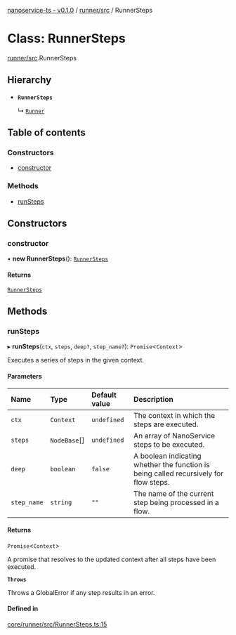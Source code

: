 [nanoservice-ts - v0.1.0](../README.md) / [runner/src](../modules/runner_src.md) / RunnerSteps

# Class: RunnerSteps

[runner/src](../modules/runner_src.md).RunnerSteps

## Hierarchy

- **`RunnerSteps`**

  ↳ [`Runner`](runner_src.Runner.md)

## Table of contents

### Constructors

- [constructor](runner_src.RunnerSteps.md#constructor)

### Methods

- [runSteps](runner_src.RunnerSteps.md#runsteps)

## Constructors

### constructor

• **new RunnerSteps**(): [`RunnerSteps`](runner_src.RunnerSteps.md)

#### Returns

[`RunnerSteps`](runner_src.RunnerSteps.md)

## Methods

### runSteps

▸ **runSteps**(`ctx`, `steps`, `deep?`, `step_name?`): `Promise`\<`Context`\>

Executes a series of steps in the given context.

#### Parameters

| Name | Type | Default value | Description |
| :------ | :------ | :------ | :------ |
| `ctx` | `Context` | `undefined` | The context in which the steps are executed. |
| `steps` | `NodeBase`[] | `undefined` | An array of NanoService steps to be executed. |
| `deep` | `boolean` | `false` | A boolean indicating whether the function is being called recursively for flow steps. |
| `step_name` | `string` | `""` | The name of the current step being processed in a flow. |

#### Returns

`Promise`\<`Context`\>

A promise that resolves to the updated context after all steps have been executed.

**`Throws`**

Throws a GlobalError if any step results in an error.

#### Defined in

[core/runner/src/RunnerSteps.ts:15](https://github.com/deskree-inc/nanoservice-ts/blob/7f88d40/core/runner/src/RunnerSteps.ts#L15)

